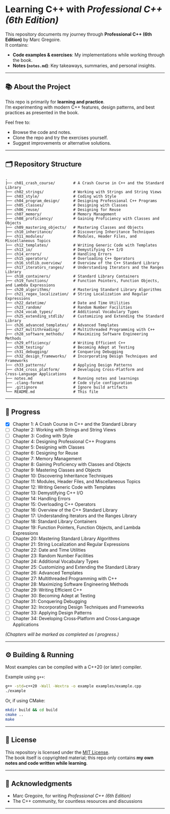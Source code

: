 # Learning C++ with *Professional C++ (6th Edition)*

This repository documents my journey through **Professional C++ (6th Edition)** by Marc Gregoire.  
It contains:
- **Code examples & exercises**: My implementations while working through the book.
- **Notes (`notes.md`)**: Key takeaways, summaries, and personal insights.

---

## 📚 About the Project
This repo is primarily for **learning and practice**.  
I’m experimenting with modern C++ features, design patterns, and best practices as presented in the book.  

Feel free to:
- Browse the code and notes.
- Clone the repo and try the exercises yourself.
- Suggest improvements or alternative solutions.

---

## 🗂️ Repository Structure
```
.
├── ch01_crash_course/        # A Crash Course in C++ and the Standard Library
├── ch02_strings/             # Working with Strings and String Views
├── ch03_style/               # Coding with Style
├── ch04_program_design/      # Designing Professional C++ Programs
├── ch05_classes/             # Designing with Classes
├── ch06_reuse/               # Designing for Reuse
├── ch07_memory/              # Memory Management
├── ch08_proficiency/         # Gaining Proficiency with Classes and Objects
├── ch09_mastering_objects/   # Mastering Classes and Objects
├── ch10_inheritance/         # Discovering Inheritance Techniques
├── ch11_modules/             # Modules, Header Files, and Miscellaneous Topics
├── ch12_templates/           # Writing Generic Code with Templates
├── ch13_io/                  # Demystifying C++ I/O
├── ch14_errors/              # Handling Errors
├── ch15_operators/           # Overloading C++ Operators
├── ch16_stdlib_overview/     # Overview of the C++ Standard Library
├── ch17_iterators_ranges/    # Understanding Iterators and the Ranges Library
├── ch18_containers/          # Standard Library Containers
├── ch19_functions/           # Function Pointers, Function Objects, and Lambda Expressions
├── ch20_algorithms/          # Mastering Standard Library Algorithms
├── ch21_regex_localization/  # String Localization and Regular Expressions
├── ch22_datetime/            # Date and Time Utilities
├── ch23_random/              # Random Number Facilities
├── ch24_vocab_types/         # Additional Vocabulary Types
├── ch25_extending_stdlib/    # Customizing and Extending the Standard Library
├── ch26_advanced_templates/  # Advanced Templates
├── ch27_multithreading/      # Multithreaded Programming with C++
├── ch28_software_methods/    # Maximizing Software Engineering Methods
├── ch29_efficiency/          # Writing Efficient C++
├── ch30_testing/             # Becoming Adept at Testing
├── ch31_debugging/           # Conquering Debugging
├── ch32_design_frameworks/   # Incorporating Design Techniques and Frameworks
├── ch33_patterns/            # Applying Design Patterns
├── ch34_cross_platform/      # Developing Cross‑Platform and Cross‑Language Applications
├── notes.md                  # Running notes and learnings
├── .clang-format             # Code style configuration
├── .gitignore                # Ignore build artifacts
└── README.md                 # This file
```

---

## 📖 Progress
- [x] Chapter 1: A Crash Course in C++ and the Standard Library
- [ ] Chapter 2: Working with Strings and String Views
- [ ] Chapter 3: Coding with Style
- [ ] Chapter 4: Designing Professional C++ Programs
- [ ] Chapter 5: Designing with Classes
- [ ] Chapter 6: Designing for Reuse
- [ ] Chapter 7: Memory Management
- [ ] Chapter 8: Gaining Proficiency with Classes and Objects
- [ ] Chapter 9: Mastering Classes and Objects
- [ ] Chapter 10: Discovering Inheritance Techniques
- [ ] Chapter 11: Modules, Header Files, and Miscellaneous Topics
- [ ] Chapter 12: Writing Generic Code with Templates
- [ ] Chapter 13: Demystifying C++ I/O
- [ ] Chapter 14: Handling Errors
- [ ] Chapter 15: Overloading C++ Operators
- [ ] Chapter 16: Overview of the C++ Standard Library
- [ ] Chapter 17: Understanding Iterators and the Ranges Library
- [ ] Chapter 18: Standard Library Containers
- [ ] Chapter 19: Function Pointers, Function Objects, and Lambda Expressions
- [ ] Chapter 20: Mastering Standard Library Algorithms
- [ ] Chapter 21: String Localization and Regular Expressions
- [ ] Chapter 22: Date and Time Utilities
- [ ] Chapter 23: Random Number Facilities
- [ ] Chapter 24: Additional Vocabulary Types
- [ ] Chapter 25: Customizing and Extending the Standard Library
- [ ] Chapter 26: Advanced Templates
- [ ] Chapter 27: Multithreaded Programming with C++
- [ ] Chapter 28: Maximizing Software Engineering Methods
- [ ] Chapter 29: Writing Efficient C++
- [ ] Chapter 30: Becoming Adept at Testing
- [ ] Chapter 31: Conquering Debugging
- [ ] Chapter 32: Incorporating Design Techniques and Frameworks
- [ ] Chapter 33: Applying Design Patterns
- [ ] Chapter 34: Developing Cross‑Platform and Cross‑Language Applications

*(Chapters will be marked as completed as I progress.)*

---

## ⚙️ Building & Running
Most examples can be compiled with a C++20 (or later) compiler.  

Example using `g++`:
```bash
g++ -std=c++20 -Wall -Wextra -o example examples/example.cpp
./example
```

Or, if using CMake:
```bash
mkdir build && cd build
cmake ..
make
```

---

## 📝 License
This repository is licensed under the [MIT License](LICENSE).  
The book itself is copyrighted material; this repo only contains **my own notes and code written while learning**.

---

## 🙌 Acknowledgments
- Marc Gregoire, for writing *Professional C++ (6th Edition)*  
- The C++ community, for countless resources and discussions

---
